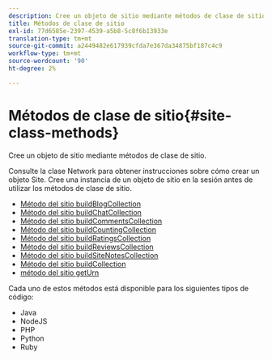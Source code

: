```yaml
---
description: Cree un objeto de sitio mediante métodos de clase de sitio.
title: Métodos de clase de sitio
exl-id: 77d6585e-2397-4539-a5b8-5c8f6b13933e
translation-type: tm+mt
source-git-commit: a2449482e617939cfda7e367da34875bf187c4c9
workflow-type: tm+mt
source-wordcount: '90'
ht-degree: 2%

---
```


# Métodos de clase de sitio{#site-class-methods}

Cree un objeto de sitio mediante métodos de clase de sitio.

Consulte la clase Network para obtener instrucciones sobre cómo crear un objeto Site. Cree una instancia de un objeto de sitio en la sesión antes de utilizar los métodos de clase de sitio.

* [Método del sitio buildBlogCollection](../c-installing-libraries/r-buildblogcollection-site-method.md#r_buildblogcollection_site_method)
* [Método del sitio buildChatCollection](../c-installing-libraries/r-buildchatcollection-site-method.md#r_buildchatcollection_site_method)
* [Método del sitio buildCommentsCollection](../c-installing-libraries/r-buildcommentscollection-site-method.md#r_buildcommentscollection_site_method)
* [Método del sitio buildCountingCollection](../c-installing-libraries/r-buildcountingcollection-site-method.md#r_buildcountingcollection_site_method)
* [Método del sitio buildRatingsCollection](../c-installing-libraries/r-buildratingscollection-site-method.md#r_buildratingscollection_site_method)
* [Método del sitio buildReviewsCollection](../c-installing-libraries/r-buildreviewscollection-site-method.md#r_buildreviewscollection_site_method)
* [Método del sitio buildSiteNotesCollection](../c-installing-libraries/r-buildsitenotescollection-site-method.md#r_buildsitenotescollection_site_method)
* [Método del sitio buildCollection](../c-installing-libraries/r-buildcollection-site-method.md#r_buildcollection_site_method)
* [método del sitio getUrn](../c-installing-libraries/r-geturn-site-method.md#r_geturn_site_method)

Cada uno de estos métodos está disponible para los siguientes tipos de código:

* Java
* NodeJS
* PHP
* Python
* Ruby
